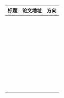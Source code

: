 | 标题            | 论文地址 | 方向 |
|--------------------------------|------|------|
|  |    |  |
|  |    |  |
|  |    |  |
|  |    |  |
|  |    |  |
|  |    |  |
|  |    |  |
|  |    |  |
|  |    |  |
|  |    |  |
|  |    |  |
|  |    |  |
|  |    |  |
|  |    |  |
|  |    |  |
|  |    |  |
|  |    |  |
|  |    |  |
|  |    |  |
|  |    |  |
|  |    |  |
|  |    |  |
|  |    |  |
|  |    |  |
|  |    |  |
|  |    |  |
|  |    |  |
|  |    |  |
|  |    |  |
|  |    |  |
|  |    |  |
|  |    |  |
|  |    |  |
|  |    |  |
|  |    |  |
|  |    |  |
|  |    |  |
|  |    |  |
|  |    |  |
|  |    |  |
|  |    |  |
|  |    |  |
